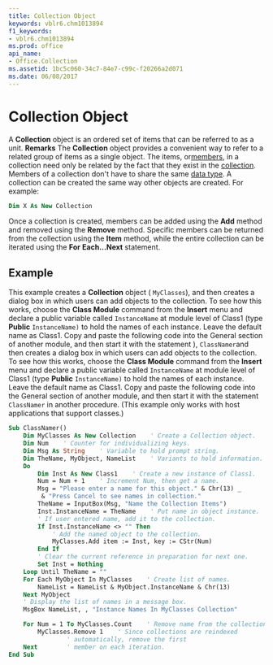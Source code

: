 ```yaml
---
title: Collection Object
keywords: vblr6.chm1013894
f1_keywords:
- vblr6.chm1013894
ms.prod: office
api_name:
- Office.Collection
ms.assetid: 1bc5c060-34c7-84e7-c99c-f20266a2d071
ms.date: 06/08/2017
---
```



# Collection Object



A  **Collection** object is an ordered set of items that can be referred to as a unit.
 **Remarks**
The  **Collection** object provides a convenient way to refer to a related group of items as a single object. The items, or[members](vbe-glossary.md), in a collection need only be related by the fact that they exist in the [collection](vbe-glossary.md). Members of a collection don't have to share the same [data type](vbe-glossary.md).
A collection can be created the same way other objects are created. For example:



```vb
Dim X As New Collection

```

Once a collection is created, members can be added using the  **Add** method and removed using the **Remove** method. Specific members can be returned from the collection using the **Item** method, while the entire collection can be iterated using the **For** **Each...Next** statement.

## Example

This example creates a  **Collection** object ( `MyClasses`), and then creates a dialog box in which users can add objects to the collection. To see how this works, choose the  **Class Module** command from the **Insert** menu and declare a public variable called `InstanceName` at module level of Class1 (type **Public** `InstanceName)` to hold the names of each instance. Leave the default name as Class1. Copy and paste the following code into the General section of another module, and then start it with the statement ), `ClassNamer`and then creates a dialog box in which users can add objects to the collection. To see how this works, choose the  **Class Module** command from the **Insert** menu and declare a public variable called `InstanceName` at module level of Class1 (type **Public** `InstanceName)` to hold the names of each instance. Leave the default name as Class1. Copy and paste the following code into the General section of another module, and then start it with the statement `ClassNamer` in another procedure. (This example only works with host applications that support classes.)


```vb
Sub ClassNamer()
    Dim MyClasses As New Collection    ' Create a Collection object.
    Dim Num    ' Counter for individualizing keys.
    Dim Msg As String    ' Variable to hold prompt string.
    Dim TheName, MyObject, NameList    ' Variants to hold information.
    Do
        Dim Inst As New Class1    ' Create a new instance of Class1.
        Num = Num + 1    ' Increment Num, then get a name.
        Msg = "Please enter a name for this object." & Chr(13) _
         & "Press Cancel to see names in collection."
        TheName = InputBox(Msg, "Name the Collection Items")
        Inst.InstanceName = TheName    ' Put name in object instance.
        ' If user entered name, add it to the collection.
        If Inst.InstanceName <> "" Then
            ' Add the named object to the collection.
            MyClasses.Add item := Inst, key := CStr(Num)
        End If
        ' Clear the current reference in preparation for next one.
        Set Inst = Nothing
    Loop Until TheName = ""
    For Each MyObject In MyClasses    ' Create list of names.
        NameList = NameList & MyObject.InstanceName & Chr(13)
    Next MyObject
    ' Display the list of names in a message box.
    MsgBox NameList, , "Instance Names In MyClasses Collection"

    For Num = 1 To MyClasses.Count    ' Remove name from the collection.
        MyClasses.Remove 1    ' Since collections are reindexed
                ' automatically, remove the first
    Next        ' member on each iteration.
End Sub
```


